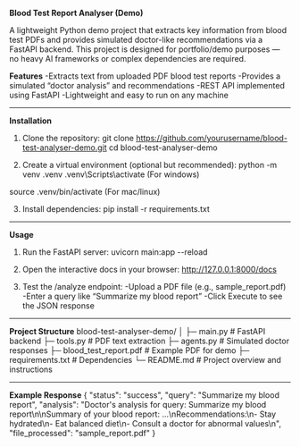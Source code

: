 **Blood Test Report Analyser (Demo)**

A lightweight Python demo project that extracts key information from blood test PDFs and provides simulated doctor-like recommendations via a FastAPI backend.
This project is designed for portfolio/demo purposes — no heavy AI frameworks or complex dependencies are required.

**Features**
-Extracts text from uploaded PDF blood test reports
-Provides a simulated “doctor analysis” and recommendations
-REST API implemented using FastAPI
-Lightweight and easy to run on any machine

---------------

**Installation**

1. Clone the repository:
git clone https://github.com/yourusername/blood-test-analyser-demo.git
cd blood-test-analyser-demo

2. Create a virtual environment (optional but recommended):
python -m venv .venv
.venv\Scripts\activate (For windows)

source .venv/bin/activate (For mac/linux)

3. Install dependencies:
pip install -r requirements.txt

----------------

**Usage**

1. Run the FastAPI server:
uvicorn main:app --reload

2. Open the interactive docs in your browser:
http://127.0.0.1:8000/docs

3. Test the /analyze endpoint:
-Upload a PDF file (e.g., sample_report.pdf)
-Enter a query like “Summarize my blood report”
-Click Execute to see the JSON response

--------------------

**Project Structure**
blood-test-analyser-demo/
│
├─ main.py           # FastAPI backend
├─ tools.py          # PDF text extraction
├─ agents.py         # Simulated doctor responses
├─ blood_test_report.pdf # Example PDF for demo
├─ requirements.txt  # Dependencies
└─ README.md         # Project overview and instructions

---------------------

**Example Response**
{
  "status": "success",
  "query": "Summarize my blood report",
  "analysis": "Doctor's analysis for query: Summarize my blood report\n\nSummary of your blood report: ...\nRecommendations:\n- Stay hydrated\n- Eat balanced diet\n- Consult a doctor for abnormal values\n",
  "file_processed": "sample_report.pdf"
}
